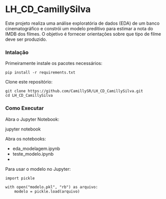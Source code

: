 # LH_CD_CamillySilva

Este projeto realiza uma análise exploratória de dados (EDA) de um banco cinematográfico e constrói um modelo preditivo para estimar a nota do IMDB dos filmes. O objetivo é fornecer orientações sobre que tipo de filme deve ser produzido.

### Intalação

Primeiramente instale os pacotes necessários:

```
pip install -r requirements.txt

```

Clone este repositório:
```
git clone https://github.com/CamillySR/LH_CD_CamillySilva.git
cd LH_CD_CamillySilva
```

### Como Executar
Abra o Jupyter Notebook:

jupyter notebook

Abra os notebooks:
- eda_modelagem.ipynb
- teste_modelo.ipynb
- 

Para usar o modelo no Jupyter:
```
import pickle

with open("modelo.pkl", "rb") as arquivo:
    modelo = pickle.load(arquivo)
```
